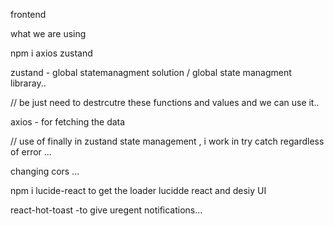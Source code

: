 frontend 

what we are using

npm i axios zustand

zustand - global statemanagment solution / global state managment libraray..

  // be just need to destrcutre these functions and values and we can use it..

axios - for fetching the data 

// use of finally in zustand state management , i work in try catch regardless of error ...

changing cors ...

npm i lucide-react
to get the loader 
lucidde react and desiy UI 

react-hot-toast 
-to give uregent notifications...
